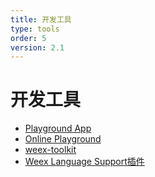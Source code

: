 ```yaml
---
title: 开发工具
type: tools
order: 5
version: 2.1
---
```


# 开发工具

+ [Playground App](/tools/playground.html)
+ [Online Playground](http://dotwe.org/vue/)
+ [weex-toolkit](./toolkit.html)
+ [Weex Language Support插件](/cn/tools/helpers.html)

